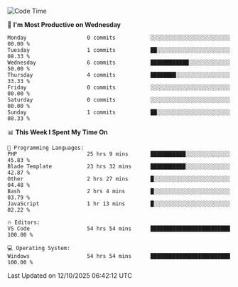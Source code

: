 <!--START_SECTION:waka-->
![Code Time](http://img.shields.io/badge/Code%20Time-6%2C101%20hrs%2052%20mins-blue)

📅 **I'm Most Productive on Wednesday** 

```text
Monday                   0 commits           ░░░░░░░░░░░░░░░░░░░░░░░░░   00.00 % 
Tuesday                  1 commits           ██░░░░░░░░░░░░░░░░░░░░░░░   08.33 % 
Wednesday                6 commits           ████████████░░░░░░░░░░░░░   50.00 % 
Thursday                 4 commits           ████████░░░░░░░░░░░░░░░░░   33.33 % 
Friday                   0 commits           ░░░░░░░░░░░░░░░░░░░░░░░░░   00.00 % 
Saturday                 0 commits           ░░░░░░░░░░░░░░░░░░░░░░░░░   00.00 % 
Sunday                   1 commits           ██░░░░░░░░░░░░░░░░░░░░░░░   08.33 % 
```


📊 **This Week I Spent My Time On** 

```text
💬 Programming Languages: 
PHP                      25 hrs 9 mins       ███████████░░░░░░░░░░░░░░   45.83 % 
Blade Template           23 hrs 32 mins      ███████████░░░░░░░░░░░░░░   42.87 % 
Other                    2 hrs 27 mins       █░░░░░░░░░░░░░░░░░░░░░░░░   04.48 % 
Bash                     2 hrs 4 mins        █░░░░░░░░░░░░░░░░░░░░░░░░   03.79 % 
JavaScript               1 hr 13 mins        █░░░░░░░░░░░░░░░░░░░░░░░░   02.22 % 

🔥 Editors: 
VS Code                  54 hrs 54 mins      █████████████████████████   100.00 % 

💻 Operating System: 
Windows                  54 hrs 54 mins      █████████████████████████   100.00 % 
```


 Last Updated on 12/10/2025 06:42:12 UTC
<!--END_SECTION:waka-->
